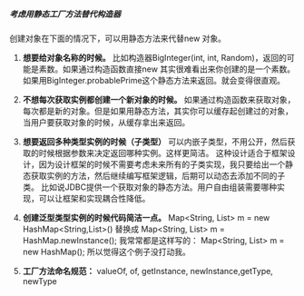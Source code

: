 ##### 考虑用静态工厂方法替代构造器
   创建对象在下面的情况下，可以用静态方法来代替new 对象。
   
   1. **想要给对象名称的时候。**
   比如构造器BigInteger(int, int, Random)，返回的可能是素数。如果通过构造函数直接new 其实很难看出来你创建的是一个素数。如果用BigInteger.probablePrime这个静态方法来返回。就会变得很直观。
   
   2. **不想每次获取实例都创建一个新对象的时候。**
   如果通过构造函数来获取对象，每次都是新的对象。但是如果用静态方法，其实你可以缓存起创建过的对象，当用户要获取对象的时候，从缓存拿出来返回。
   
   3. **想要返回多种类型实例的时候（子类型）**
   可以内嵌子类型，不用公开，然后获取的时候根据参数来决定返回哪种实例。这样更简洁。
   这种设计适合于框架设计，因为设计框架的时候不需要考虑未来所有的子类实现，我只要给出一个静态获取实例的方法，然后继续编写框架逻辑，后期可以动态去添加不同的子类。  比如说JDBC提供一个获取对象的静态方法。用户自由组装需要哪种实现，可以让框架和实现耦合性降低。
   4. **创建泛型类型实例的时候代码简洁一点。**
   Map<String, List<String>> m = new HashMap<String,List<String>>()
   替换成
   Map<String, List<String>> m = HashMap.newInstance();
   我常常都是这样写的：
   Map<String, List<String>> m = new HashMap(); 所以觉得这个例子没打动我。
   
   5. **工厂方法命名规范：**
   valueOf, of, getInstance, newInstance,getType, newType
